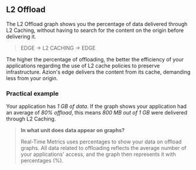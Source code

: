 ## L2 Offload

The L2 Offload graph shows you the percentage of data delivered through L2 Caching, without having to search for the content on the origin before delivering it.

> EDGE -> L2 CACHING -> EDGE

The higher the percentage of offloading, the better the efficiency of your applications regarding the use of L2 cache policies to preserve infrastructure. Azion's edge delivers the content from its cache, demanding less from your origin.

### Practical example

Your application has *1 GB of data*. If the graph shows your application had an average of *80% offload*, this means *800 MB out of 1 GB* were delivered through L2 Caching.

> **In what unit does data appear on graphs?**
>
> Real-Time Metrics uses percentages to show your data on offload graphs. All data related to offloading reflects the average number of your applications' access, and the graph then represents it with percentages (%).